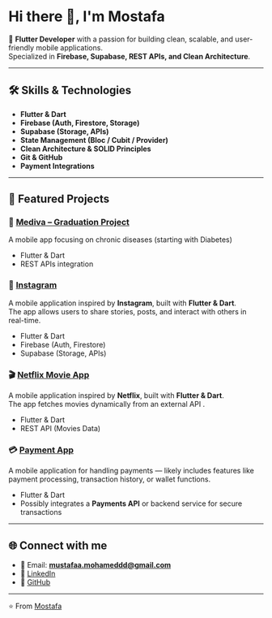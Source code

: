 # Hi there 👋, I'm Mostafa  

🚀 **Flutter Developer** with a passion for building clean, scalable, and user-friendly mobile applications.  
Specialized in **Firebase, Supabase, REST APIs, and Clean Architecture**.  

---

## 🛠️ Skills & Technologies  
- **Flutter & Dart**  
- **Firebase (Auth, Firestore, Storage)**  
- **Supabase (Storage, APIs)**  
- **State Management (Bloc / Cubit / Provider)**  
- **Clean Architecture & SOLID Principles**  
- **Git & GitHub**  
- **Payment Integrations**  

---

## 📌 Featured Projects  
### 📱 [Mediva – Graduation Project](https://github.com/Mostafaghozy/Chronic_Diseases.git)  
A mobile app focusing on chronic diseases (starting with Diabetes)  
- Flutter & Dart  
- REST APIs integration  
 

### 🎯 [Instagram](https://github.com/Mostafaghozy/Instagram-main.git)  
A mobile application inspired by **Instagram**, built with **Flutter & Dart**.  
The app allows users to share stories, posts, and interact with others in real-time.
- Flutter & Dart 
- Firebase (Auth, Firestore)  
- Supabase (Storage, APIs) 


### 🎬 [Netflix Movie App](https://github.com/Mostafaghozy/netflix_movie_app.git)  
A mobile application inspired by **Netflix**, built with **Flutter & Dart**.  
The app fetches movies dynamically from an external API .  
- Flutter & Dart  
- REST API (Movies Data)  


### 💳  [Payment App](https://github.com/Mostafaghozy/payment_app.git)  
A mobile application for handling payments — likely includes features like payment processing, transaction history, or wallet functions.  
- Flutter & Dart  
- Possibly integrates a **Payments API** or backend service for secure transactions  

---

## 🌐 Connect with me  
- 📧 Email: **mustafaa.mohameddd@gmail.com**  
- 💼 [LinkedIn](https://www.linkedin.com/in/mostafa-ghozy-4b0a6a222/)  
- 🐙 [GitHub](https://github.com/Mostafaghozy)  

---

⭐️ From [Mostafa](https://github.com/Mostafaghozy)
